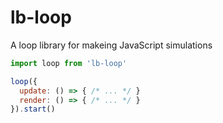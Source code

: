 lb-loop
=======

A loop library for makeing JavaScript simulations

```javascript
import loop from 'lb-loop'

loop({
  update: () => { /* ... */ }
  render: () => { /* ... */ }
}).start()
```
